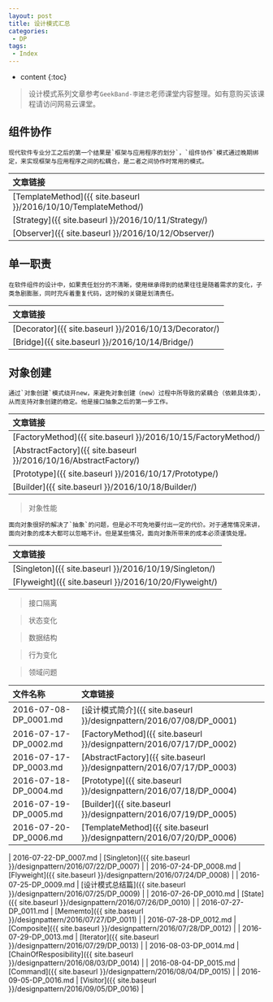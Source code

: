 ```yaml
---
layout: post
title: 设计模式汇总
categories: 
 - DP
tags:
 - Index
---
```


* content
{:toc}

> 设计模式系列文章参考`GeekBand-李建忠`老师课堂内容整理。如有意购买该课程请访问网易云课堂。




## 组件协作

	现代软件专业分工之后的第一个结果是`框架与应用程序的划分`，`组件协作`模式通过晚期绑定，来实现框架与应用程序之间的松耦合，是二者之间协作时常用的模式。

| 文章链接 |
| :------- |
| [TemplateMethod]({{ site.baseurl }}/2016/10/10/TemplateMethod/) |
| [Strategy]({{ site.baseurl }}/2016/10/11/Strategy/) |
| [Observer]({{ site.baseurl }}/2016/10/12/Observer/) |

## 单一职责

	在软件组件的设计中，如果责任划分的不清晰，使用继承得到的结果往往是随着需求的变化，子类急剧膨胀，同时充斥着重复代码，这时候的关键是划清责任。

| 文章链接 |
| :------- |
| [Decorator]({{ site.baseurl }}/2016/10/13/Decorator/) |
| [Bridge]({{ site.baseurl }}/2016/10/14/Bridge/) |

## 对象创建

	通过`对象创建`模式绕开new，来避免对象创建（new）过程中所导致的紧耦合（依赖具体类），从而支持对象创建的稳定。他是接口抽象之后的第一步工作。

| 文章链接 |
| :------- |
| [FactoryMethod]({{ site.baseurl }}/2016/10/15/FactoryMethod/) |
| [AbstractFactory]({{ site.baseurl }}/2016/10/16/AbstractFactory/) |
| [Prototype]({{ site.baseurl }}/2016/10/17/Prototype/) |
| [Builder]({{ site.baseurl }}/2016/10/18/Builder/) |

> 对象性能

	面向对象很好的解决了`抽象`的问题，但是必不可免地要付出一定的代价。对于通常情况来讲，面向对象的成本大都可以忽略不计。但是某些情况，面向对象所带来的成本必须谨慎处理。

| 文章链接 |
| :------- |
| [Singleton]({{ site.baseurl }}/2016/10/19/Singleton/) |
| [Flyweight]({{ site.baseurl }}/2016/10/20/Flyweight/) |

> 接口隔离

> 状态变化

> 数据结构

> 行为变化

> 领域问题



| 文件名称 | 文章链接 |
|:--------|:-------|
| 2016-07-08-DP_0001.md | [设计模式简介]({{ site.baseurl }}/designpattern/2016/07/08/DP_0001) |
| 2016-07-17-DP_0002.md | [FactoryMethod]({{ site.baseurl }}/designpattern/2016/07/17/DP_0002) |
| 2016-07-17-DP_0003.md | [AbstractFactory]({{ site.baseurl }}/designpattern/2016/07/17/DP_0003) |
| 2016-07-18-DP_0004.md | [Prototype]({{ site.baseurl }}/designpattern/2016/07/18/DP_0004) |
| 2016-07-19-DP_0005.md | [Builder]({{ site.baseurl }}/designpattern/2016/07/19/DP_0005) |
| 2016-07-20-DP_0006.md | [TemplateMethod]({{ site.baseurl }}/designpattern/2016/07/20/DP_0006) |


| 2016-07-22-DP_0007.md | [Singleton]({{ site.baseurl }}/designpattern/2016/07/22/DP_0007) |
| 2016-07-24-DP_0008.md | [Flyweight]({{ site.baseurl }}/designpattern/2016/07/24/DP_0008) |
| 2016-07-25-DP_0009.md | [设计模式总结篇]({{ site.baseurl }}/designpattern/2016/07/25/DP_0009) |
| 2016-07-26-DP_0010.md | [State]({{ site.baseurl }}/designpattern/2016/07/26/DP_0010) |
| 2016-07-27-DP_0011.md | [Mememto]({{ site.baseurl }}/designpattern/2016/07/27/DP_0011) |
| 2016-07-28-DP_0012.md | [Composite]({{ site.baseurl }}/designpattern/2016/07/28/DP_0012) |
| 2016-07-29-DP_0013.md | [Iterator]({{ site.baseurl }}/designpattern/2016/07/29/DP_0013) |
| 2016-08-03-DP_0014.md | [ChainOfResposibility]({{ site.baseurl }}/designpattern/2016/08/03/DP_0014) |
| 2016-08-04-DP_0015.md | [Command]({{ site.baseurl }}/designpattern/2016/08/04/DP_0015) |
| 2016-09-05-DP_0016.md | [Visitor]({{ site.baseurl }}/designpattern/2016/09/05/DP_0016) |













